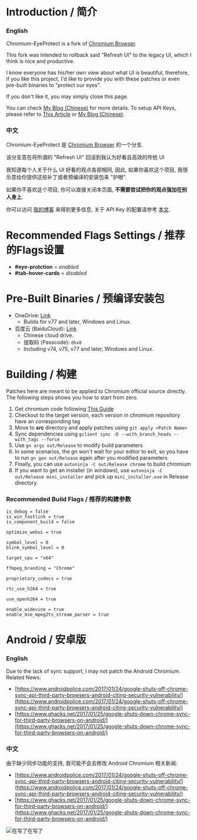 # Introduction / 简介
### English
Chromium-EyeProtect is a fork of [Chromium Browser](https://www.chromium.org/Home).

This fork was intended to rollback said "Refresh UI" to the legacy UI, which I think is nice and productive.

I know everyone has his/her own view about what UI is beautiful, therefore, if you like this project, I'd like to provide you with these patches or even pre-built binaries to "protect our eyes".

If you don't like it, you may simply close this page.


You can check [My Blog (Chinese)](https://blog.berd.moe/archives/chromium-eyeprotect/) for more details. To setup API Keys, please refer to [This Article](https://www.chromium.org/developers/how-tos/api-keys) or [My Blog (Chinese)](https://blog.berd.moe/archives/chromium-setup-api-keys/).

### 中文
Chromium-EyeProtect 是 [Chromium Browser](https://www.chromium.org/Home) 的一个分支.

该分支意在将所谓的 "Refresh UI" 回滚到我认为好看且高效的传统 UI

我知道每个人关于什么 UI 好看的观点各部相同, 因此, 如果你喜欢这个项目, 我很乐意给你提供这些补丁或者预编译的安装包来 "护眼".

如果你不喜欢这个项目, 你可以直接关闭本页面, **不需要尝试把你的观点强加在别人身上**.


你可以访问 [我的博客](https://blog.berd.moe/archives/chromium-eyeprotect/) 来得到更多信息, 关于 API Key 的配置请参考 [本文](https://blog.berd.moe/archives/chromium-setup-api-keys/).

# Recommended Flags Settings / 推荐的Flags设置
* __#eye-protction__ = *enabled*
* __#tab-hover-cards__ = *disabled*

# Pre-Built Binaries / 预编译安装包
- OneDrive: [Link](https://fengberd-my.sharepoint.com/:f:/g/personal/admin_berd_moe/EgfAnbvVaB5KucXzZ7VXSMwB_1c1EFyokgcc2m8ZUb3m2A?e=YuAFcz)
	- Builds for v77 and later, Windows and Linux.
- 百度云 (BaiduCloud): [Link](https://pan.baidu.com/s/1thxPa6ARQ5jC9HBLY7dXZw)
	- Chinese cloud drive.
	- 提取码 (Passcode): `dhx8`
	- Including v74, v75, v77 and later, Windows and Linux.

# Building / 构建
Patches here are meant to be applied to Chromium official source directly.
The following steps shows you how to start from zero.
 1. Get chromium code following [This Guide](https://www.chromium.org/developers/how-tos/get-the-code)
 2. Checkout to the target version, each version in chromium repository have an corresponding tag
 3. Move to ___src___ directory and apply patches using `git apply <Patch Name>`
 4. Sync dependencies using `gclient sync -D --with_branch_heads --with_tags --force`
 5. Use `gn args out/Release` to modify build parameters
 6. In some scenarios, the gn won't wait for your editor to exit, so you have to run `gn gen out/Release` again after you modified parameters
 7. Finally, you can use `autoninja -C out/Release chrome` to build chromium
 8. If you want to get an installer (in windows), use `autoninja -C out/Release mini_installer` and pick up `mini_installer.exe` in Release directory.

### Recommended Build Flags / 推荐的构建参数
```
is_debug = false
is_win_fastlink = true
is_component_build = false

optimize_webui = true

symbol_level = 0
blink_symbol_level = 0

target_cpu = "x64"

ffmpeg_branding = "Chrome"

proprietary_codecs = true

rtc_use_h264 = true

use_openh264 = true

enable_widevine = true
enable_mse_mpeg2ts_stream_parser = true
```

# Android / 安卓版
### English
Due to the lack of sync support, I may not patch the Android Chromium.
Related News:
 - [https://www.androidpolice.com/2017/01/24/google-shuts-off-chrome-sync-api-third-party-browsers-android-citing-security-vulnerability/](https://www.androidpolice.com/2017/01/24/google-shuts-off-chrome-sync-api-third-party-browsers-android-citing-security-vulnerability/)
 - [https://www.ghacks.net/2017/01/25/google-shuts-down-chrome-sync-for-third-party-browsers-on-android/](https://www.ghacks.net/2017/01/25/google-shuts-down-chrome-sync-for-third-party-browsers-on-android/)

### 中文
由于缺少同步功能的支持, 我可能不会去修改 Android Chromium
相关新闻:
 - [https://www.androidpolice.com/2017/01/24/google-shuts-off-chrome-sync-api-third-party-browsers-android-citing-security-vulnerability/](https://www.androidpolice.com/2017/01/24/google-shuts-off-chrome-sync-api-third-party-browsers-android-citing-security-vulnerability/)
 - [https://www.ghacks.net/2017/01/25/google-shuts-down-chrome-sync-for-third-party-browsers-on-android/](https://www.ghacks.net/2017/01/25/google-shuts-down-chrome-sync-for-third-party-browsers-on-android/)

![在写了在写了](https://raw.githubusercontent.com/fengberd/Chromium-EyeProtect/gugu/gugu.jpg)
